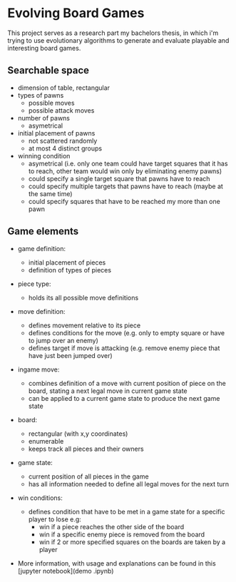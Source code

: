 # Evolving Board Games
 
 This project serves as a research part my bachelors thesis, in which i'm trying to use evolutionary algorithms to generate and evaluate playable and interesting board games.

## Searchable space
- dimension of table, rectangular
- types of pawns
  - possible moves
  - possible attack moves
- number of pawns
   - asymetrical
- initial placement of pawns
  - not scattered randomly
  - at most 4 distinct groups
- winning condition
  - asymetrical (i.e. only one team could have target squares that it has to reach, other team would win only by eliminating enemy pawns)
  - could specify a single target square that pawns have to reach
  - could specify multiple targets that pawns have to reach (maybe at the same time)
  - could specify squares that have to be reached my more than one pawn

## Game elements

- game definition:
  - initial placement of pieces
  - definition of types of pieces

- piece type:
  - holds its all possible move definitions

- move definition:
  - defines movement relative to its piece
  - defines conditions for the move (e.g. only to empty square or have to jump over an enemy)
  - defines target if move is attacking (e.g. remove enemy piece that have just been jumped over)

- ingame move:
  - combines definition of a move with current position of piece on the board, stating a next legal move in current game state
  - can be applied to a current game state to produce the next game state

- board:
  - rectangular (with x,y coordinates)
  - enumerable
  - keeps track all pieces and their owners

- game state:
  - current position of all pieces in the game
  - has all information needed to define all legal moves for the next turn

- win conditions:
  - defines condition that have to be met in a game state for a specific player to lose e.g:
    - win if a piece reaches the other side of the board
    - win if a specific enemy piece is removed from the board
    - win if 2 or more specified squares on the boards are taken by a player


 - More information, with usage and explanations can be found in this [jupyter notebook](demo .ipynb)